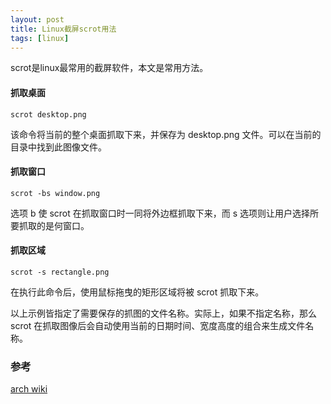 ```yaml
---
layout: post
title: Linux截屏scrot用法
tags: [linux]
---
```


scrot是linux最常用的截屏软件，本文是常用方法。

#### 抓取桌面

```shell
scrot desktop.png
```

该命令将当前的整个桌面抓取下来，并保存为 desktop.png 文件。可以在当前的目录中找到此图像文件。

#### 抓取窗口

```
scrot -bs window.png
```

选项 b 使 scrot 在抓取窗口时一同将外边框抓取下来，而 s 选项则让用户选择所要抓取的是何窗口。

#### 抓取区域

```
scrot -s rectangle.png
```

在执行此命令后，使用鼠标拖曳的矩形区域将被 scrot 抓取下来。

以上示例皆指定了需要保存的抓图的文件名称。实际上，如果不指定名称，那么 scrot 在抓取图像后会自动使用当前的日期时间、宽度高度的组合来生成文件名称。

### 参考

[arch wiki](https://wiki.archlinux.org/index.php/Taking_a_screenshot_(%E7%AE%80%E4%BD%93%E4%B8%AD%E6%96%87))